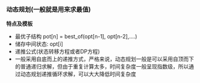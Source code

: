 ### 动态规划(一般就是用来求最值)
**特点及模板**
- 最优子结构 pot[n] = best_of(opt[n-1], opt[n-2],....)
- 储存中间状态: opt[i]
- 递推公式(状态转移方程或者DP方程)
- 一般采用自底而上的递推方式，严格来说，动态规划一般是可以采用自顶而下的普通递归求解，但由于重复计算太多，时间复杂度一般呈现指数级，所以通过动态规划递推循环求解，可以大大降低时间复杂度


